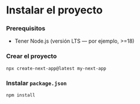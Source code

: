 # Instalar el proyecto
### Prerequisitos
- Tener Node.js (versión LTS — por ejemplo, >=18)

### Crear el proyecto
```
npx create-next-app@latest my-next-app
```

### Instalar `package.json`
```
npm install
```
